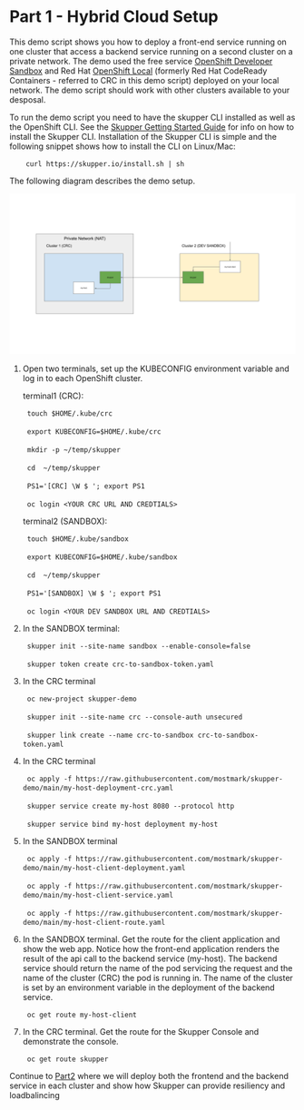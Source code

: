 # Part 1 - Hybrid Cloud Setup

This demo script shows you how to deploy a front-end service running on one cluster that access a backend service running on a second cluster on a private network. The demo used the free service [OpenShift Developer Sandbox](https://developers.redhat.com/developer-sandbox) and Red Hat [OpenShift Local](https://developers.redhat.com/products/openshift-local/overview) (formerly Red Hat CodeReady Containers - referred to CRC in this demo script) deployed on your local network. The demo script should work with other clusters available to your desposal.

To run the demo script you need to have the skupper CLI installed as well as the OpenShift CLI. See the [Skupper Getting Started Guide](https://skupper.io/start/index.html) for info on how to install the Skupper CLI. Installation of the Skupper CLI is simple and the following snippet shows how to install the CLI on Linux/Mac:

        curl https://skupper.io/install.sh | sh

The following diagram describes the demo setup.

![Part1 Demo Setup](./images/part1-demo-setup.png)


1. Open two terminals, set up the KUBECONFIG environment variable and log in to each OpenShift cluster.

    terminal1 (CRC):

        touch $HOME/.kube/crc

        export KUBECONFIG=$HOME/.kube/crc

        mkdir -p ~/temp/skupper

        cd  ~/temp/skupper

        PS1='[CRC] \W $ '; export PS1

        oc login <YOUR CRC URL AND CREDTIALS>

    terminal2 (SANDBOX):

        touch $HOME/.kube/sandbox

        export KUBECONFIG=$HOME/.kube/sandbox

        cd  ~/temp/skupper

        PS1='[SANDBOX] \W $ '; export PS1

        oc login <YOUR DEV SANDBOX URL AND CREDTIALS>


2. In the SANDBOX terminal:

        skupper init --site-name sandbox --enable-console=false

        skupper token create crc-to-sandbox-token.yaml

3. In the CRC terminal

        oc new-project skupper-demo

        skupper init --site-name crc --console-auth unsecured
        
        skupper link create --name crc-to-sandbox crc-to-sandbox-token.yaml

4. In the CRC terminal

        oc apply -f https://raw.githubusercontent.com/mostmark/skupper-demo/main/my-host-deployment-crc.yaml

        skupper service create my-host 8080 --protocol http

        skupper service bind my-host deployment my-host

5. In the SANDBOX terminal

        oc apply -f https://raw.githubusercontent.com/mostmark/skupper-demo/main/my-host-client-deployment.yaml

        oc apply -f https://raw.githubusercontent.com/mostmark/skupper-demo/main/my-host-client-service.yaml

        oc apply -f https://raw.githubusercontent.com/mostmark/skupper-demo/main/my-host-client-route.yaml

6. In the SANDBOX terminal. Get the route for the client application and show the web app. Notice how the front-end application renders the result of the api call to the backend service (my-host). The backend service should return the name of the pod servicing the request and the name of the cluster (CRC) the pod is running in. The name of the cluster is set by an environment variable in the deployment of the backend service.

        oc get route my-host-client

7. In the CRC terminal. Get the route for the Skupper Console and demonstrate the console.

        oc get route skupper


Continue to [Part2](./part2-resilience.md) where we will deploy both the frontend and the backend service in each cluster and show how Skupper can provide resiliency and loadbalincing
